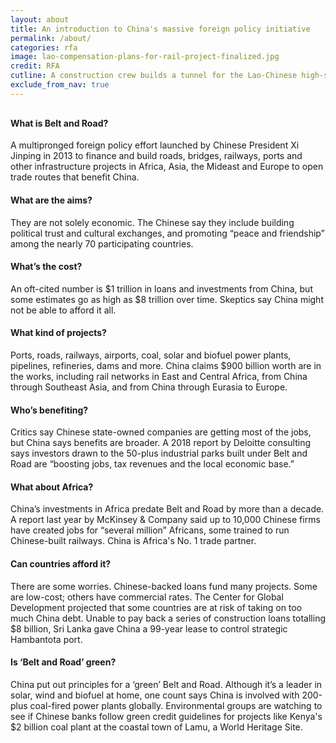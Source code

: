 ```yaml
---
layout: about
title: An introduction to China's massive foreign policy initiative
permalink: /about/
categories: rfa
image: lao-compensation-plans-for-rail-project-finalized.jpg
credit: RFA
cutline: A construction crew builds a tunnel for the Lao-Chinese high-speed railway in northern Laos' Luang Namtha province, July 12, 2017.
exclude_from_nav: true
---
```



<div class="bbg__QA" style="margin-top: 30px;">
	<h4>What is Belt and Road?</h4>
	<p>A multipronged foreign policy effort launched by Chinese President Xi Jinping in 2013 to finance and build roads, bridges, railways, ports and other infrastructure projects in Africa, Asia, the Mideast and Europe to open trade routes that benefit China.</p>
</div>

<div class="bbg__QA">
	<h4>What are the aims?</h4>
	<p>They are not solely economic. The Chinese say they include building political trust and cultural exchanges, and promoting “peace and friendship” among the nearly 70 participating countries.</p>
</div>

<div class="bbg__QA">
	<h4>What’s the cost?</h4>
	<p>An oft-cited number is $1 trillion in loans and investments from China, but some estimates go as high as $8 trillion over time. Skeptics say China might not be able  to afford it all.</p>
</div>

<div class="bbg__QA">
	<h4>What kind of projects?</h4>
	<p>Ports, roads, railways, airports, coal, solar and biofuel power plants, pipelines, refineries, dams and more. China claims $900 billion worth are in the works, including rail networks in East and Central Africa, from China through Southeast Asia, and from China through Eurasia to Europe.</p>
</div>

<div class="bbg__QA">
	<h4>Who’s benefiting?</h4>
	<p>Critics say Chinese state-owned companies are getting most of the jobs, but China says benefits are broader. A 2018 report by Deloitte consulting says investors drawn to the 50-plus industrial parks built under Belt and Road are “boosting jobs, tax revenues and the local economic base.”</p>
</div>

<div class="bbg__QA">
	<h4>What about Africa?</h4>
	<p>China’s investments in Africa predate Belt and Road by more than a decade. A report last year by McKinsey & Company said up to 10,000 Chinese firms have created jobs for “several million” Africans, some trained to run Chinese-built railways. China is Africa's No. 1 trade partner.</p>
</div>

<div class="bbg__QA">
	<h4>Can countries afford it?</h4>
	<p>There are some worries. Chinese-backed loans fund many projects. Some are low-cost; others have commercial rates. The Center for Global Development projected that some countries are at risk of taking on too much China debt. Unable to pay back a series of construction loans totalling $8 billion, Sri Lanka gave China a 99-year lease to control strategic Hambantota port.</p>
</div>

<div class="bbg__QA">
	<h4>Is ‘Belt and Road’ green?</h4>
	<p>China put out principles for a ‘green’ Belt and Road. Although it’s a leader in solar, wind and biofuel  at home, one count says China is involved with 200-plus coal-fired power plants globally. Environmental groups are watching to see if Chinese banks follow green credit guidelines for projects like Kenya's $2 billion coal plant at the coastal town of Lamu, a World Heritage Site. </p>
</div>